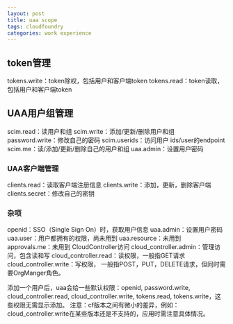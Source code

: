 ```yaml
---
layout: post
title: uaa scope  
tags: cloudfoundry
categories: work experience
---
```


## token管理
tokens.write：token除权，包括用户和客户端token
tokens.read：token读取，包括用户和客户端token
## UAA用户组管理
scim.read：读用户和组
 scim.write：添加/更新/删除用户和组
 password.write：修改自己的密码
 scim.userids：访问用户 ids/user的endpoint
 scim.me：读/添加/更新/删除自己的用户和组
 uaa.admin：设置用户密码
### UAA客户端管理
 clients.read：读取客户端注册信息
 clients.write：添加，更新，删除客户端
 clients.secret：修改自己的密钥
### 杂项
 openid：SSO（Single Sign On）时，获取用户信息
 uaa.admin：设置用户密码
 uaa.user：用户都拥有的权限，尚未用到
 uaa.resource：未用到
 approvals.me：未用到
 CloudController访问
 cloud\_controller.admin：管理访问，包含读和写
 cloud\_controller.read：读权限，一般指GET请求
 cloud\_controller.write：写权限， 一般指POST，PUT，DELETE请求，但同时需要OrgManger角色。
  
  添加一个用户后，uaa会给一些默认权限：openid, password.write, cloud\_controller.read, cloud\_controller.write, tokens.read, tokens.write，这些权限无需显示添加。
  注意：cf版本之间有微小的差异，例如：cloud\_controller.write在某些版本还是不支持的，应用时需注意具体情况。
